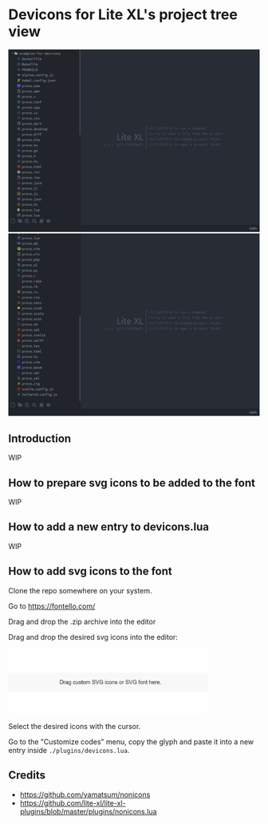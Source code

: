 # Devicons for Lite XL's project tree view

<img loading="lazy" width="1024px" src="./images/picture1.png" alt="image_name png" />

<img loading="lazy" width="1024px" src="./images/picture2.png" alt="image_name png" />

## Introduction
WIP

## How to prepare svg icons to be added to the font
WIP

## How to add a new entry to devicons.lua
WIP

## How to add svg icons to the font
Clone the repo somewhere on your system.

Go to https://fontello.com/

Drag and drop the .zip archive into the editor

Drag and drop the desired svg icons into the editor:

<img loading="lazy" width="400px" src="./images/fontello-editor.png" alt="image_name png" />

Select the desired icons with the cursor.

Go to the "Customize codes" menu, copy the glyph and paste it into a new entry inside `./plugins/devicons.lua`.

## Credits
- https://github.com/yamatsum/nonicons
- https://github.com/lite-xl/lite-xl-plugins/blob/master/plugins/nonicons.lua
